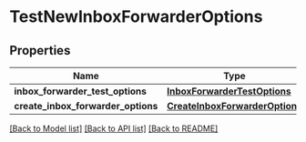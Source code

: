 # TestNewInboxForwarderOptions

## Properties
Name | Type | Description | Notes
------------ | ------------- | ------------- | -------------
**inbox_forwarder_test_options** | [**InboxForwarderTestOptions**](InboxForwarderTestOptions) |  | [optional] 
**create_inbox_forwarder_options** | [**CreateInboxForwarderOptions**](CreateInboxForwarderOptions) |  | [optional] 

[[Back to Model list]](../README#documentation-for-models) [[Back to API list]](../README#documentation-for-api-endpoints) [[Back to README]](../README)


